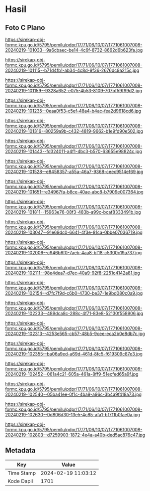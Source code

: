 # Hasil

## Foto C Plano

https://sirekap-obj-formc.kpu.go.id/5795/pemilu/pdpr/17/71/06/10/07/1771061007008-20240219-101033--9a6cbaec-be14-4c6f-8732-8662d6b623fa.jpg

https://sirekap-obj-formc.kpu.go.id/5795/pemilu/pdpr/17/71/06/10/07/1771061007008-20240219-101115--b71d4fb1-ab34-4c8d-9f36-2676dc9a215c.jpg

https://sirekap-obj-formc.kpu.go.id/5795/pemilu/pdpr/17/71/06/10/07/1771061007008-20240219-101159--9328a652-e075-4b53-8109-707bf59f99d2.jpg

https://sirekap-obj-formc.kpu.go.id/5795/pemilu/pdpr/17/71/06/10/07/1771061007008-20240219-101235--0eaa0f53-c5ef-48a4-b4ac-fea2d9618cd6.jpg

https://sirekap-obj-formc.kpu.go.id/5795/pemilu/pdpr/17/71/06/10/07/1771061007008-20240219-101316--80259a9b-c432-4819-9662-b1e9fd90e502.jpg

https://sirekap-obj-formc.kpu.go.id/5795/pemilu/pdpr/17/71/06/10/07/1771061007008-20240219-101443--fd324011-a4f1-4bc3-b570-63655e98824c.jpg

https://sirekap-obj-formc.kpu.go.id/5795/pemilu/pdpr/17/71/06/10/07/1771061007008-20240219-101528--e8458357-a55a-46a7-9368-ceec9514ef69.jpg

https://sirekap-obj-formc.kpu.go.id/5795/pemilu/pdpr/17/71/06/10/07/1771061007008-20240219-101651--e34967fa-b8ce-40ae-abc8-b7909e007364.jpg

https://sirekap-obj-formc.kpu.go.id/5795/pemilu/pdpr/17/71/06/10/07/1771061007008-20240219-101811--15963e76-08f3-483b-a99c-bcaf8333491b.jpg

https://sirekap-obj-formc.kpu.go.id/5795/pemilu/pdpr/17/71/06/10/07/1771061007008-20240219-103047--91e69dc0-6641-4f3e-81ca-0bbe07036719.jpg

https://sirekap-obj-formc.kpu.go.id/5795/pemilu/pdpr/17/71/06/10/07/1771061007008-20240219-102006--c946b6f0-7aeb-4aa8-bf18-c5300c19a737.jpg

https://sirekap-obj-formc.kpu.go.id/5795/pemilu/pdpr/17/71/06/10/07/1771061007008-20240219-102111--98e4dea7-d7ec-40a9-92f8-2251c4142a81.jpg

https://sirekap-obj-formc.kpu.go.id/5795/pemilu/pdpr/17/71/06/10/07/1771061007008-20240219-102154--d7fc7f9d-c6b0-4730-be37-1e9bd080c0a9.jpg

https://sirekap-obj-formc.kpu.go.id/5795/pemilu/pdpr/17/71/06/10/07/1771061007008-20240219-102233--489dca8c-288c-4f71-83e8-52130f558906.jpg

https://sirekap-obj-formc.kpu.go.id/5795/pemilu/pdpr/17/71/06/10/07/1771061007008-20240219-102313--4253e565-cb57-48b5-9cee-eca2b0e8db7c.jpg

https://sirekap-obj-formc.kpu.go.id/5795/pemilu/pdpr/17/71/06/10/07/1771061007008-20240219-102355--ba06a9ed-a69d-461d-8fc5-f619309c87e3.jpg

https://sirekap-obj-formc.kpu.go.id/5795/pemilu/pdpr/17/71/06/10/07/1771061007008-20240219-102452--061a4c21-605a-461a-8ff9-51ecfed65a9f.jpg

https://sirekap-obj-formc.kpu.go.id/5795/pemilu/pdpr/17/71/06/10/07/1771061007008-20240219-102540--05ba41ee-0f1c-4ba9-a96c-3b4a9f418a73.jpg

https://sirekap-obj-formc.kpu.go.id/5795/pemilu/pdpr/17/71/06/10/07/1771061007008-20240219-102630--0d806d30-13e5-4c85-afa1-bf711b0fae0a.jpg

https://sirekap-obj-formc.kpu.go.id/5795/pemilu/pdpr/17/71/06/10/07/1771061007008-20240219-102803--d7259903-1872-4e4a-a40b-ded5ac876c47.jpg


## Metadata

| Key        | Value               |
| ---------- | ------------------- |
| Time Stamp | 2024-02-19 11:03:12 |
| Kode Dapil | 1701                |



